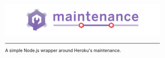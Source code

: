 # <img src="media/readme-header.png" title="maintenance" alt="maintenance logo">

---

A simple Node.js wrapper around Heroku's maintenance.
